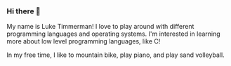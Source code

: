 ### Hi there 👋

My name is Luke Timmerman! I love to play around with different programming languages and operating systems. I'm interested in learning more about low level programming languages, like C!

In my free time, I like to mountain bike, play piano, and play sand volleyball. 

<!--
**luke-timmerman/luke-timmerman** is a ✨ _special_ ✨ repository because its `README.md` (this file) appears on your GitHub profile.

Here are some ideas to get you started:

- 🔭 I’m currently working on ...
- 🌱 I’m currently learning ...
- 👯 I’m looking to collaborate on ...
- 🤔 I’m looking for help with ...
- 💬 Ask me about ...
- 📫 How to reach me: ...
- 😄 Pronouns: ...
- ⚡ Fun fact: ...
-->
